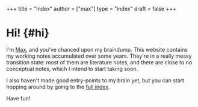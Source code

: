 +++
title = "Index"
author = ["max"]
type = "index"
draft = false
+++

# Hi! {#hi}

I'm [Max](https://maxoxo.me), and you've chanced upon my braindump.
This website contains my working notes accumulated over some years. They're in a
really messy transition state: most of them are literature notes, and there are
close to no conceptual notes, which I intend to start taking soon.

I also haven't made good entry-points to my brain yet, but you can start hopping
around by going to the [full index](/posts/).

Have fun!